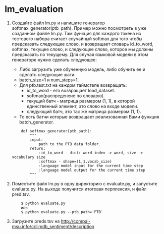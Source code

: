 # lm_evaluation

1. Создайте файл lm.py и напишите генератор softmax_generator(ptb_path). Пример можно посмотреть в уже созданном файле lm.py. Там функция для каждого токена из тестового набора считает случайный softmax для того чтобы предсказать следующее слово, и возвращает словарь id_to_word, softmax, текущее слово, и следующее слово, которое мы должны предсказать по текущему. Для случая языковой модели в этом генераторе нужно сделать следующее:
    + Либо загрузить уже обученную модель, либо обучить ее и сделать следующие шаги.
    + batch_size=1 и num_steps=1.
    + Для ptb.test.txt на каждом таймстепе возвращать:
        + id_to_word - его возвращает load_dataset.
        + softmax(распреденеие по словарю).
        + текущий батч - матрица размером (1, 1), в которой единственный элемент, это слово на входе модели.
        + следующий батч, это так же матрица размером (1, 1).
    + То есть батчи которые возвращает реализованная Вами функция batch_generator.

    ```
        def softmax_generator(ptb_path):
            """
            input:
                path to the PTB data folder.
            return:
                :id_to_word - dict: word index -> word, size -> vocabulary size
                :softmax - shape=(1,1,vocab_size)
                :language model input for the current time step
                :language model output for the current time step
            """
    ```
2. Поместите файл lm.py в одну директорию с evaluate.py, и запустите evaluate.py. На выходе получится итоговая перплексия, и файл pred.tsv.
    ```
        $ python evaluate.py
        или
        $ python evaluate.py --ptb_path='PTB'
    ```
3. Загрузите preds.tsv на http://compai-msu.info/c/ilimdb_sentiment/description.